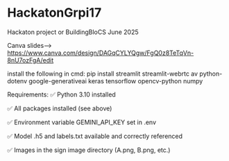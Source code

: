 # HackatonGrpi17
Hackaton project or BuildingBloCS June 2025


Canva slides--> https://www.canva.com/design/DAGqCYLYQgw/FgQ0z8TeTqVn-8nU7ozFgA/edit 

install the following in cmd:
pip install streamlit streamlit-webrtc av python-dotenv google-generativeai keras tensorflow opencv-python numpy


Requirements:
✅ Python 3.10 installed

✅ All packages installed (see above)

✅ Environment variable GEMINI_API_KEY set in .env

✅ Model .h5 and labels.txt available and correctly referenced

✅ Images in the sign image directory (A.png, B.png, etc.)



